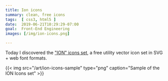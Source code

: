 ```yaml
---
title: Ion icons
summary: clean, free icons
tags:  [ css3, html5 ]
date:  2019-06-21T10:29:29-07:00
goal:  Front-End Engineering
images: [/img/ion-icons.png]

---
```


Today I discovered the ["ION" icons set][ion], a free utility vector
icon set in SVG + web font formats.

{{< img src="/art/ion-icons-sample" type="png"
  caption="Sample of the ION Icons set" >}}

[ion]: https://ionicons.com/
